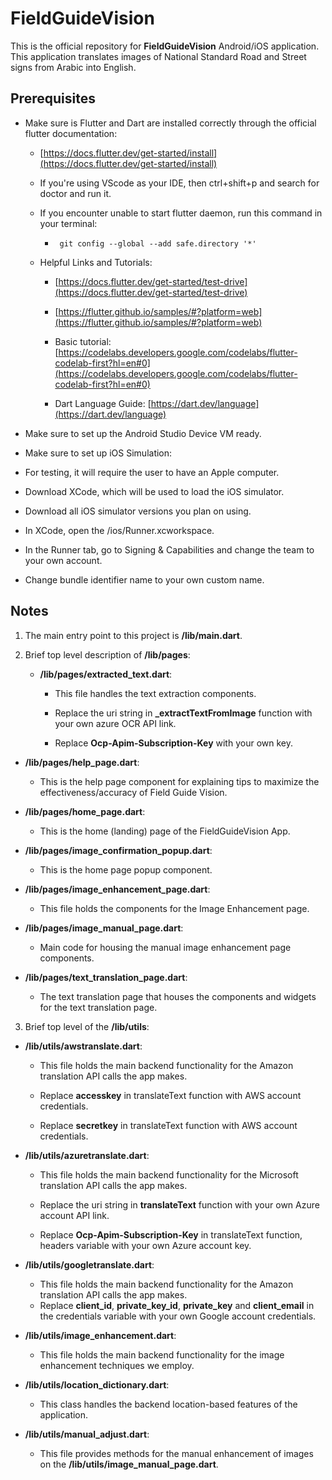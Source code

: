 
# FieldGuideVision

This is the official repository for **FieldGuideVision** Android/iOS application. This application translates images of National Standard Road and Street signs from Arabic into English.

  
## Prerequisites

-   Make sure is Flutter and Dart are installed correctly through the official flutter documentation:
    

	- [https://docs.flutter.dev/get-started/install](https://docs.flutter.dev/get-started/install)
    
	- If you're using VScode as your IDE, then ctrl+shift+p and search for doctor and run it.
    - If you encounter unable to start flutter daemon, run this command in your terminal:
	    -    ``` git config --global --add safe.directory '*'```
    - Helpful Links and Tutorials:
    

		-   [https://docs.flutter.dev/get-started/test-drive](https://docs.flutter.dev/get-started/test-drive)
    
		-   [https://flutter.github.io/samples/#?platform=web](https://flutter.github.io/samples/#?platform=web)
    
		-   Basic tutorial: [https://codelabs.developers.google.com/codelabs/flutter-codelab-first?hl=en#0](https://codelabs.developers.google.com/codelabs/flutter-codelab-first?hl=en#0)
    
		-   Dart Language Guide: [https://dart.dev/language](https://dart.dev/language)
    

-   Make sure to set up the Android Studio Device VM ready.
    
-   Make sure to set up iOS Simulation:
    

-   For testing, it will require the user to have an Apple computer.
    
-   Download XCode, which will be used to load the iOS simulator.
    
-   Download all iOS simulator versions you plan on using.
    
-   In XCode, open the /ios/Runner.xcworkspace.
    
-   In the Runner tab, go to Signing & Capabilities and change the team to your own account.
    
-   Change bundle identifier name to your own custom name.
    

## Notes

  

1. The main entry point to this project is **/lib/main.dart**.

2. Brief top level description of **/lib/pages**:

	- **/lib/pages/extracted_text.dart**:

		- This file handles the text extraction components.

		- Replace the uri string in **_extractTextFromImage** function with your own azure OCR API link.

		- Replace **Ocp-Apim-Subscription-Key** with your own key.

- **/lib/pages/help_page.dart**:

	- This is the help page component for explaining tips to maximize the effectiveness/accuracy of Field Guide Vision.

- **/lib/pages/home_page.dart**:

	- This is the home (landing) page of the FieldGuideVision App.

- **/lib/pages/image_confirmation_popup.dart**:

	- This is the home page popup component.

- **/lib/pages/image_enhancement_page.dart**:

	- This file holds the components for the Image Enhancement page.

- **/lib/pages/image_manual_page.dart**:
	- Main code for housing the manual image enhancement page components.

- **/lib/pages/text_translation_page.dart**:

	- The text translation page that houses the components and widgets for the text translation page.

  
  

3. Brief top level of the **/lib/utils**:

- **/lib/utils/awstranslate.dart**:

	- This file holds the main backend functionality for the Amazon translation API calls the app makes.

	- Replace **accesskey** in translateText function with AWS account credentials.

	- Replace **secretkey** in translateText function with AWS account credentials.

  

- **/lib/utils/azuretranslate.dart**:

	- This file holds the main backend functionality for the Microsoft translation API calls the app makes.

	- Replace the uri string in **translateText** function with your own Azure account API link.

	- Replace **Ocp-Apim-Subscription-Key** in translateText function, headers variable with your own Azure account key.

  
- **/lib/utils/googletranslate.dart**:

	- This file holds the main backend functionality for the Amazon translation API calls the app makes.
	- Replace **client_id**, **private_key_id**, **private_key** and **client_email** in the credentials variable with your own Google account credentials.

  

- **/lib/utils/image_enhancement.dart**:

	- This file holds the main backend functionality for the image enhancement techniques we employ.

 
- **/lib/utils/location_dictionary.dart**:

	- This class handles the backend location-based features of the application.

  

- **/lib/utils/manual_adjust.dart**:

	- This file provides methods for the manual enhancement of images on the **/lib/utils/image_manual_page.dart**.